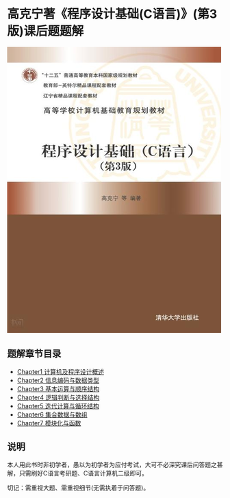 # 高克宁著《程序设计基础(C语言)》(第3版)课后题题解

![](/教材封面.jpg)

## 题解章节目录
- [Chapter1 计算机及程序设计概述](/Chapter1.md)
- [Chapter2 信息编码与数据类型](/Chapter2.md)
- [Chapter3 基本运算与顺序结构](/Chapter3.md)
- [Chapter4 逻辑判断与选择结构](/Chapter4.md)
- [Chapter5 迭代计算与循环结构](/Chapter5.md)
- [Chapter6 集合数据与数组](/Chapter6.md)
- [Chapter7 模块化与函数](/Chapter7.md)

## 说明

本人用此书时非初学者，愚以为初学者为应付考试，大可不必深究课后问答题之甚解，只需刷好C语言考研题、C语言计算机二级即可。

切记：需重视大题、需重视细节(无需执着于问答题)。
